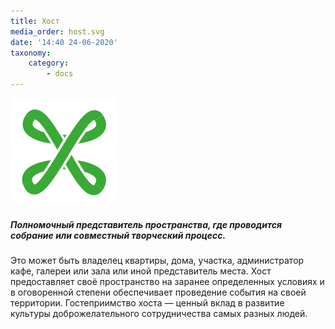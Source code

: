 ```yaml
---
title: Хост
media_order: host.svg
date: '14:40 24-06-2020'
taxonomy:
    category:
        - docs
---
```


![](host.svg?resize=300,300)


##### Полномочный представитель пространства, где проводится собрание или совместный творческий процесс. 

Это может быть владелец квартиры, дома, участка, администратор кафе, галереи или зала или иной представитель места. Хост предоставляет своё пространство на заранее определенных условиях и в оговоренной степени обеспечивает проведение события на своей территории. Гостеприимство хоста — ценный вклад в развитие культуры доброжелательного сотрудничества самых разных людей.  
